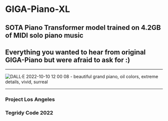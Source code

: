 # GIGA-Piano-XL
## SOTA Piano Transformer model trained on 4.2GB of MIDI solo piano music
## Everything you wanted to hear from original GIGA-Piano but were afraid to ask for :)

***

![DALL·E 2022-10-10 12 00 08 - beautiful grand piano, oil colors, extreme details, vivid, surreal](https://user-images.githubusercontent.com/56325539/194936328-4a3b6406-83c3-4f9b-9ffc-2d3a410363c3.png)


***

### Project Los Angeles
### Tegridy Code 2022
